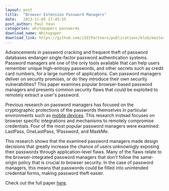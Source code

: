 ```yaml
---
layout: post
title:  "Browser Extension Password Managers"
date:   2013-11-05 17:45:55
post_author: Paul Youn
categories: whitepapers passwords
download_name: Whitepaper
download_link: https://github.com/iSECPartners/publications/blob/master/whitepapers/password_managers.pdf?raw=true
---
```



Advancements in password cracking and frequent theft of password databases
endanger single-factor password authentication systems. Password managers
are one of the only tools available that can help users remember unique
high-entropy passwords, and other secrets such as credit card numbers, for
a large number of applications. Can password managers deliver on security
promises, or do they introduce their own security vulnerabilities? This
paper examines popular browser-based password managers and presents common
security flaws that could be exploited to remotely extract a user's
password.

Previous research on password managers has focused on the cryptographic
protections of the passwords themselves in particular environments such as
[mobile devices](http://media.blackhat.com/bh-eu-12/Belenko/bh-eu-12-Belenko-Password_Encryption-Slides.pdf).
This research instead focuses on browser specific integrations and mechanisms
to remotely compromise credentials. Four of the
most popular password managers were examined: LastPass, OneLastPass, 1Password, and MaskMe.

This research shows that the examined password managers made design decisions
that greatly increase the chance of users unknowingly exposing their passwords
through application-level flaws. Many of the flaws relate to the
browser-integrated password managers that don't follow the same-origin policy
that is crucial to browser security. In the case of password managers, this
means that passwords could be filled into unintended credential forms, making
password theft easier.

Check out the full paper
[here](https://github.com/iSECPartners/publications/blob/master/whitepapers/password_managers.pdf?raw=true).
